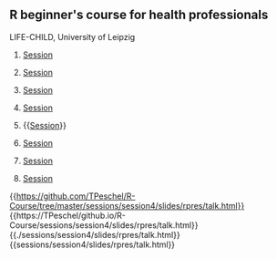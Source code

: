 ## R beginner's course for health professionals

LIFE-CHILD, University of Leipzig

1. [Session](https://github.com/TPeschel/R-Course/tree/master/sessions/session4/slides/html/talk.html)
2. [Session](https://github.com/TPeschel/R-Course/tree/master/sessions/session4/slides/html/talk.html)
3. [Session](https://github.com/TPeschel/R-Course/tree/master/sessions/session4/slides/html/talk.html)
4. [Session](https://github.com/TPeschel/R-Course/tree/master/sessions/session4/slides/html/talk.html)

1. {{[Session](https://github.com/TPeschel/R-Course/tree/master/sessions/session4/slides/html/talk.html)}}
2. [Session](https://github.com/TPeschel/R-Course/tree/master/sessions/session4/slides/html/talk.html)
3. [Session](https://github.com/TPeschel/R-Course/tree/master/sessions/session4/slides/html/talk.html)
4. [Session](https://github.com/TPeschel/R-Course/tree/master/sessions/session4/slides/html/talk.html)

{{https://github.com/TPeschel/R-Course/tree/master/sessions/session4/slides/rpres/talk.html}}
{{https://TPeschel/github.io/R-Course/sessions/session4/slides/rpres/talk.html}}
{{./sessions/session4/slides/rpres/talk.html}}
{{sessions/session4/slides/rpres/talk.html}}
